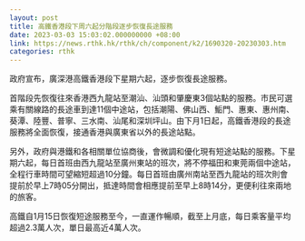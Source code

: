 ```yaml
---
layout: post
title: 高鐵香港段下周六起分階段逐步恢復長途服務
date: 2023-03-03 15:03:02.000000000 +08:00
link: https://news.rthk.hk/rthk/ch/component/k2/1690320-20230303.htm
categories: rthk
---
```


政府宣布，廣深港高鐵香港段下星期六起，逐步恢復長途服務。

首階段先恢復往來香港西九龍站至潮汕、汕頭和肇慶東3個站點的服務。市民可選乘有關線路的長途車到達11個中途站，包括潮陽、佛山西、鮜門、惠東、惠州南、葵潭、陸豐、普寧、三水南、汕尾和深圳坪山。由下月1日起，高鐵香港段的長途服務將全面恢復，接通香港與廣東省以外的長途站點。

另外，政府與港鐵和各相關單位協商後，會微調和優化現有短途站點的服務。下星期六起，每日首班由西九龍站至廣州東站的班次，將不停福田和東莞兩個中途站，全程行車時間可望縮短超過10分鐘。每日首班由廣州南站至西九龍站的班次則會提前於早上7時05分開出，抵達時間會相應提前至早上8時14分，更便利往來兩地的旅客。

高鐵自1月15日恢復短途服務至今，一直運作暢順，截至上月底，每日乘客量平均超過2.3萬人次，單日最高近4萬人次。
